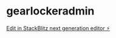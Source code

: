 # gearlockeradmin

[Edit in StackBlitz next generation editor ⚡️](https://stackblitz.com/~/github.com/SpaceGangUno/gearlockeradmin)